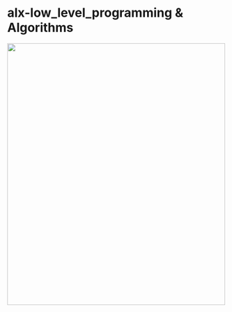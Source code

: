 # alx-low_level_programming & Algorithms

<img src="https://user-images.githubusercontent.com/111250548/196811919-64bea518-5674-46ee-a363-e6a3c15c36ca.png" align="left" width="500" height="600">



